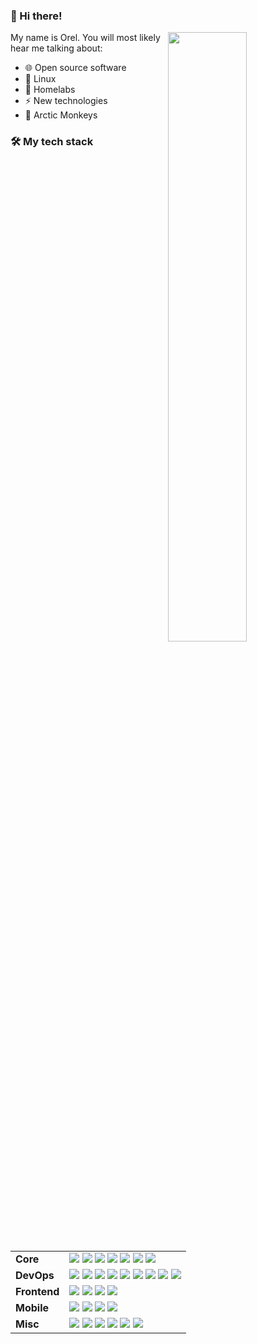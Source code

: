 <h3>👋 Hi there!</h3>

<img src="https://raw.githubusercontent.com/onimur/.github/master/.resources/git-header.svg" align="right" width="50%">

My name is Orel. You will most likely hear me talking about:
<ul>
  <li>🌐 Open source software</li>
  <li>🐧 Linux</li>
  <li>🔬 Homelabs</li>
  <li>⚡ New technologies</li>
  <li>🐒 Arctic Monkeys</li>
</ul>

<h3>🛠️ My tech stack</h3>

<table>
  <tbody>
    <tr>
      <td><b>Core</b></td>
      <td>
        <img src="https://img.shields.io/static/v1?label=&message=Go&color=00ADD8&logo=go&logoColor=FFFFFF&style=flat-square" />
        <img src="https://img.shields.io/static/v1?label=&message=TypeScript&color=3178C6&logo=typescript&logoColor=FFFFFF&style=flat-square" />
        <img src ="https://img.shields.io/static/v1?label=&message=Rust&color=000000&logo=rust&logoColor=FFFFFF&style=flat-square" />
        <img src="https://img.shields.io/static/v1?label=&message=Python&color=3C78A9&logo=python&logoColor=FFFFFF&style=flat-square" />
        <img src ="https://img.shields.io/badge/-C%20&%20C++-3c484f?style=flat-square&logo=C" />
        <img src ="https://img.shields.io/static/v1?label=&message=Java&color=B8894D&logo=openjdk&logoColor=FFFFFF&style=flat-square" />
        <img src ="https://img.shields.io/static/v1?label=&message=Ruby&color=c21d4c&logo=ruby&logoColor=FFFFFF&style=flat-square" />
      </td>
    </tr>
    <tr>
      <td><b>DevOps</b></td>
      <td>
        <img src="https://img.shields.io/static/v1?label=&message=Docker&color=2496ED&logo=docker&logoColor=FFFFFF&style=flat-square" />
        <img src="https://img.shields.io/static/v1?label=&message=Kubernetes&color=4182b4&logo=kubernetes&logoColor=FFFFFF&style=flat-square" />
        <img src="https://img.shields.io/static/v1?label=&message=Terraform&color=844FBA&logo=terraform&logoColor=FFFFFF&style=flat-square" />
        <img src="https://img.shields.io/static/v1?label=&message=Ansible&color=EE0000&logo=ansible&logoColor=FFFFFF&style=flat-square" />
        <img src="https://img.shields.io/badge/-Argo CD-96dbd7?style=flat-square&logo=Argo" />
        <img src="https://img.shields.io/badge/-Jenkins-152630?style=flat-square&logo=Jenkins" />
        <img src="https://img.shields.io/badge/-Chef-faddad?style=flat-square&logo=Chef" />
        <img src="https://img.shields.io/badge/-Nix-97c6e6?style=flat-square&logo=NixOS" />
        <img src="https://img.shields.io/badge/-Cloud-B87620?style=flat-square&logo=amazonaws" />
      </td>
    </tr>
    <tr>
      <td><b>Frontend</b></td>
      <td>
        <img src="https://img.shields.io/badge/-Next.js-2f2f2f?style=flat-square&logo=Next.js" />
        <img src="https://img.shields.io/badge/-React-1c406e?style=flat-square&logo=React" />
        <img src="https://img.shields.io/badge/-Vue.js-339229?style=flat-square&logo=Vue.js" />
        <img src="https://img.shields.io/badge/-Svelte-FCB817?style=flat-square&logo=svelte" />
      </td>
    </tr>
    <tr>
      <td><b>Mobile</b></td>
      <td>
        <img src="https://img.shields.io/badge/-React%20Native-1c406e?style=flat-square&logo=React" />
        <img src="https://img.shields.io/badge/-Flutter-55C0F0?style=flat-square&logo=Flutter" />
        <img src="https://img.shields.io/static/v1?label=&message=Kotlin&color=7F52FF&logo=kotlin&logoColor=FFFFFF&style=flat-square" />
        <img src="https://img.shields.io/static/v1?label=&message=Swift&color=F05138&logo=swift&logoColor=FFFFFF&style=flat-square" />
      </td>
    </tr>
    <tr>
      <td><b>Misc</b></td>
      <td>
        <img src="https://img.shields.io/static/v1?label=&message=Linux&color=F8F655&logo=linux&logoColor=000000&style=flat-square" />
        <img src="https://img.shields.io/static/v1?label=&message=Bash&color=4EAA25&logo=gnubash&logoColor=FFFFFF&style=flat-square" />
        <img src="https://img.shields.io/badge/-SQL-ebdf9d?style=flat-square&logo=postgresql" />
        <img src="https://img.shields.io/badge/-NoSQL-c1ed76?style=flat-square&logo=mongodb" />
        <img src="https://img.shields.io/badge/-GraphQL-DE33A6?style=flat-square&logo=graphql" />
        <img src="https://img.shields.io/badge/-Firebase-C58E28?style=flat-square&logo=Firebase" />
      </td>
    </tr>
  </tbody>
</table>

<!-- <img src="https://raw.githubusercontent.com/onimur/.github/master/.resources/git-header.svg" align="right" width="35%"> -->

